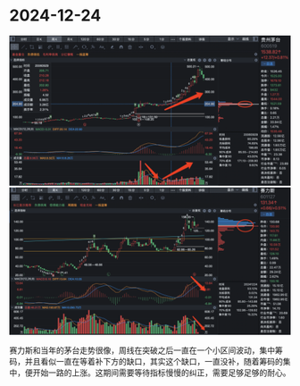 # 2024-12-24

![](./maotai-week-2024-12-24.jpg)
![](./sls-week-2024-12-24.jpg)

赛力斯和当年的茅台走势很像，周线在突破之后一直在一个小区间波动，集中筹码，并且看似一直在等着补下方的缺口，其实这个缺口，一直没补，随着筹码的集中，便开始一路的上涨。这期间需要等待指标慢慢的纠正，需要足够足够的耐心。
